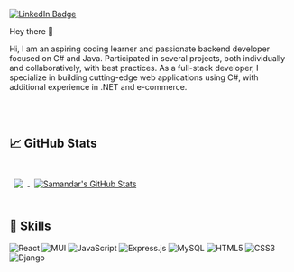 [![LinkedIn Badge](https://img.shields.io/badge/LinkedIn-Profile-informational?style=flat&logo=linkedin&logoColor=white&color=0D76A8)](https://www.linkedin.com/in/semenderrza/)

Hey there 👋

Hi, I am an aspiring coding learner and passionate backend developer focused on C# and Java. Participated in several projects, both individually and collaboratively, with best practices. As a full-stack developer, I specialize in building cutting-edge web applications using C#, with additional experience in .NET and e-commerce.

<br>
<br>

## &#x1f4c8; GitHub Stats

<br>

<a href="https://github.com/samandarrza">
  <img align="center" style="margin:0.5rem" src="https://github-readme-stats.vercel.app/api/top-langs/?username=samandarrza&hide=html,css&title_color=ffffff&text_color=c9cacc&icon_color=4AB197&bg_color=1A2B34" />
</a>

<a href="https://github.com/samandarrza">
  <img align="center" style="margin:0.5rem" src="https://github-readme-stats.vercel.app/api?username=samandarrza&show_icons=true&line_height=27&count_private=true&title_color=ffffff&text_color=c9cacc&icon_color=4AB097&bg_color=1A2B34" alt="Samandar's GitHub Stats" />
</a>

<br>
<br>

## 💼 Skills

![React](https://img.shields.io/badge/react-%2320232a.svg?style=for-the-badge&logo=react&logoColor=%2361DAFB)
![MUI](https://img.shields.io/badge/MUI-%230081CB.svg?style=for-the-badge&logo=mui&logoColor=white)
![JavaScript](https://img.shields.io/badge/javascript-%23323330.svg?style=for-the-badge&logo=javascript&logoColor=%23F7DF1E)
![Express.js](https://img.shields.io/badge/express.js-%23404d59.svg?style=for-the-badge&logo=express&logoColor=%2361DAFB)
![MySQL](https://img.shields.io/badge/mysql-%2300f.svg?style=for-the-badge&logo=mysql&logoColor=white)
![HTML5](https://img.shields.io/badge/html5-%23E34F26.svg?style=for-the-badge&logo=html5&logoColor=white)
![CSS3](https://img.shields.io/badge/css3-%231572B6.svg?style=for-the-badge&logo=css3&logoColor=white)
![Django](https://img.shields.io/badge/django-%23092E20.svg?style=for-the-badge&logo=django&logoColor=white)

<br>
<br>
